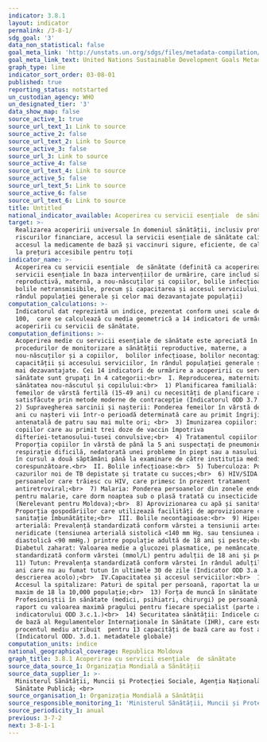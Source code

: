 ```yaml
---
indicator: 3.8.1
layout: indicator
permalink: /3-8-1/
sdg_goal: '3'
data_non_statistical: false
goal_meta_link: 'http://unstats.un.org/sdgs/files/metadata-compilation/Metadata-Goal-3.pdf'
goal_meta_link_text: United Nations Sustainable Development Goals Metadata (pdf 865kB)
graph_type: line
indicator_sort_order: 03-08-01
published: true
reporting_status: notstarted
un_custodian_agency: WHO
un_designated_tier: '3'
data_show_map: false
source_active_1: true
source_url_text_1: Link to source
source_active_2: false
source_url_text_2: Link to Source
source_active_3: false
source_url_3: Link to source
source_active_4: false
source_url_text_4: Link to source
source_active_5: false
source_url_text_5: Link to source
source_active_6: false
source_url_text_6: Link to source
title: Untitled
national_indicator_available: Acoperirea cu servicii esențiale  de sănătate
target: >-
  Realizarea acoperirii universale în domeniul sănătății, inclusiv protecția
  riscurilor financiare, accesul la servicii esențiale de sănătate calitative și
  accesul la medicamente de bază și vaccinuri sigure, eficiente, de calitate și
  la prețuri accesibile pentru toți
indicator_name: >-
  Acoperirea cu servicii esențiale  de sănătate (definită ca acoperirea medie cu
  servicii esențiale în baza intervențiilor de urmărire, care includ sănătatea
  reproductivă, maternă, a nou-născuților și copiilor, bolile infecțioase,
  bolile netransmisibile, precum și capacitarea și accesul serviciului, în
  rândul populației generale și celor mai dezavantajate populații)
computation_calculations: >-
  Indicatorul dat reprezintă un indice, prezentat conform unei scale de la 0 la
  100,  care se calculează cu media geometrică a 14 indicatori de urmărire a
  acoperirii cu servicii de sănătate.
computation_definitions: >-
  Acoperirea medie cu servicii esențiale de sănătate este apreciată în baza
  procedurilor de monitorizare a sănătății reproductive, materne, a
  nou-născuților și a copiilor,  bolilor infecțioase, bolilor necontagioase și
  capacității și accesului serviciilor, în rândul populației generale și celei
  mai dezavantajate. Cei 14 indicatori de urmărire a acoperirii cu servicii de
  sănătate sunt grupați în 4 categorii:<br>  I. Reproducerea, maternitatea,
  sănătatea nou-născutul și copilului:<br>  1) Planificarea familială: Ponderea
  femeilor de vârstă fertilă (15-49 ani) cu necesități de planificare a familiei
  satisfăcute prin metode moderne de contracepție (Indicatorul ODD 3.7.1.);<br> 
  2) Supravegherea sarcinii și nașterii: Ponderea femeilor în vârstă de 15-49
  ani cu nașteri vii într-o perioadă determinată care au primit îngrijire
  antenatală de patru sau mai multe ori; <br>  3) Imunizarea copiilor: Ponderea
  copiilor care au primit trei doze de vaccin împotriva
  difteriei-tetanosului-tusei convulsive;<br>  4) Tratamentul copiilor:
  Proporția copiilor în vârstă de până la 5 ani suspectați de pneumonie (tuse,
  respirație dificilă, nedatorată unei probleme în piept sau a nasului înfundat)
  în cursul a două săptămâni până la examinare de către instituția medicală
  corespunzătoare.<br>  II. Bolile infecțioase:<br>  5) Tuberculoza: Ponderea
  cazurilor noi de TB depistate și tratate cu succes;<br>  6) HIV/SIDA: Ponderea
  persoanelor care trăiesc cu HIV, care primesc în prezent tratament
  antiretroviral;<br>  7) Malaria: Ponderea persoanelor din zonele endemice
  pentru malarie, care dorm noaptea sub o plasă tratată cu insecticide
  (Nerelevant pentru Moldova);<br>  8) Aprovizionarea cu apă și sanitație:
  Proporția gospodăriilor care utilizează facilități de aprovizionare cu apă și
  sanitație îmbunătățite;<br>  III. Bolile necontagioase:<br>  9) Hipertensiunea
  arterială: Prevalență standardizată conform vârstei a tensiunii arteriale
  neridicate (tensiunea arterială sistolică <140 mm Hg. sau tensiunea arterială
  diastolică <90 mmHg.) printre populație adultă de 18 ani și peste;<br>  10)
  Diabetul zaharat: Valoarea medie a glucozei plasmatice, pe nemâncate,
  standardizată conform vârstei (mmol/L) pentru adulții de 18 ani și peste;<br> 
  11) Tutun: Prevalența standardizată conform vârstei în rândul adulților >=15 
  ani care nu au fumat tutun în ultimele 30 de zile (Indicator ODD 3.a.1. - vezi
  descrierea acolo);<br>  IV.Capacitatea și accesul serviciilor:<br>  12.
  Accesul la spitalizare: Paturi de spital per persoană, raportat la un prag
  maxim de 18 la 10,000 populație;<br>  13) Forța de muncă în sănătate:
  Profesioniștii în sănătate (medici, psihiatri, chirurgi) pe persoană, în
  raport cu valoarea maximă pragului pentru fiecare specialist (parte a
  indicatorului ODD 3.c.1.)<br>  14) Securitatea sănătății: Indicele capacității
  de bază al Regulamentelor Internaționale în Sănătate (IHR), care este
  procentul mediu atribuit  pentru 13 capacități de bază care au fost atinse
  (Indicatorul ODD. 3.d.1. metadatele globale)
computation_units: indice
national_geographical_coverage: Republica Moldova
graph_title: 3.8.1 Acoperirea cu servicii esențiale  de sănătate
source_data_source_1: Organizația Mondială a Sănătății
source_data_supplier_1: >-
  Ministerul Sănătății, Muncii și Protecției Sociale, Agenția Națională pentru
  Sănătate Publică; <br> 
source_organisation_1: Organizația Mondială a Sănătății
source_responsible_monitoring_1: 'Ministerul Sănătății, Muncii și Protecției Sociale'
source_periodicity_1: anual
previous: 3-7-2
next: 3-8-1-1
---
```

